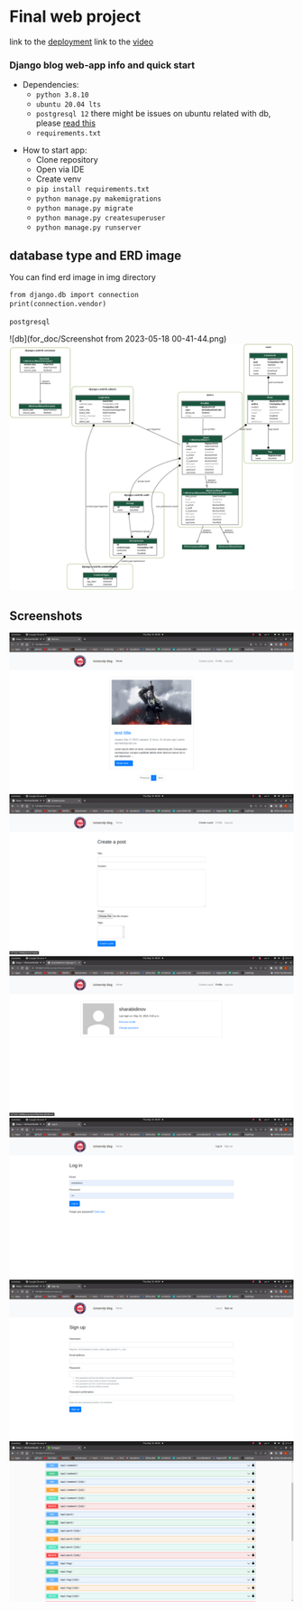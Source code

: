 # Final web project
link to the [deployment](https://ala-too-final.herokuapp.com/)
link to the [video](https://youtu.be/W1aRoH6WdVM)
### Django blog web-app info and quick start

* Dependencies:
  * ```python 3.8.10```
  * ``` ubuntu 20.04 lts ```
  * ``` postgresql 12 ``` there might be issues on ubuntu related with db, please [read this](https://gist.github.com/axelbdt/74898d80ceee51b69a16b575345e8457)
  * ``` requirements.txt ```

- How to start app:
  - Clone repository
  - Open via IDE
  - Create venv
  - ```pip install requirements.txt```
  - ```python manage.py makemigrations```
  - ```python manage.py migrate```
  - ```python manage.py createsuperuser```
  - ```python manage.py runserver```

## database type and ERD image
You can find erd image in img directory
```
from django.db import connection
print(connection.vendor)

postgresql
```
![db](for_doc/Screenshot from 2023-05-18 00-41-44.png)
![ERD image](for_doc/erd.png)
## Screenshots
![ERD image](for_doc/Screenshot%20from%202023-05-18%2000-08-52.png)
![ERD image](for_doc/Screenshot%20from%202023-05-18%2000-09-01.png)
![ERD image](for_doc/Screenshot%20from%202023-05-18%2000-09-04.png)
![ERD image](for_doc/Screenshot%20from%202023-05-18%2000-09-11.png)
![ERD image](for_doc/Screenshot%20from%202023-05-18%2000-09-15.png)
![ERD image](for_doc/Screenshot%20from%202023-05-18%2000-09-35.png)

